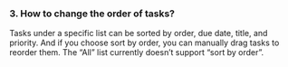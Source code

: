 ### 3. How to change the order of tasks?
Tasks under a specific list can be sorted by order, due date, title, and priority. And if you choose sort by order, you can manually drag tasks to reorder them. The “All” list currently doesn’t support “sort by order”.
